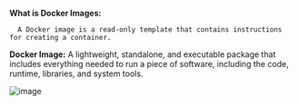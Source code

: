 **What is Docker Images:**

      A Docker image is a read-only template that contains instructions for creating a container.

**Docker Image:** A lightweight, standalone, and executable package that includes everything needed to run a piece of software, including the code, runtime, libraries, and system tools.


![image](https://github.com/manojv022/DevOps-Tools/assets/167419795/eed4ec60-1bf8-4ce3-8bd3-fdccc851a83c)

